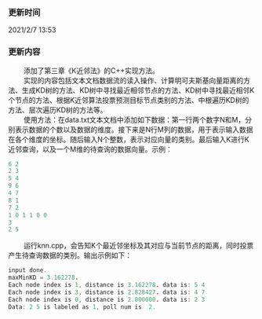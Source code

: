### 更新时间
2021/2/7 13:53
### 更新内容
&nbsp;&nbsp;&nbsp;&nbsp;&nbsp;&nbsp;&nbsp;&nbsp;添加了第三章《K近邻法》的C++实现方法。<br>
&nbsp;&nbsp;&nbsp;&nbsp;&nbsp;&nbsp;&nbsp;&nbsp;实现的内容包括文本文档数据流的读入操作、计算明可夫斯基向量距离的方法、生成KD树的方法、KD树中寻找最近相邻节点的方法、KD树中寻找最近相邻K个节点的方法、根据K近邻算法投票预测目标节点类别的方法、中根遍历KD树的方法、层次遍历KD树的方法等。<br>
&nbsp;&nbsp;&nbsp;&nbsp;&nbsp;&nbsp;&nbsp;&nbsp;使用方法：在data.txt文本文档中添加如下数据：第一行两个数字N和M，分别表示数据的个数以及数据的维度。接下来是N行M列的数据，用于表示输入数据在各个维度的坐标。随后输入N个整数，表示对应向量的类别。最后输入K进行K近邻查询，以及一个M维的待查询的数据向量。示例：
```cpp
6 2
2 3
5 4
9 6
4 7
8 1
7 2
1 0 1 1 0 0
3
2 5
```
&nbsp;&nbsp;&nbsp;&nbsp;&nbsp;&nbsp;&nbsp;&nbsp;运行knn.cpp，会告知K个最近邻坐标及其对应与当前节点的距离，同时投票产生待查询数据的类别。输出示例如下：
```cpp
input done.
maxMinKD = 3.162278.
Each node index is 1, distance is 3.162278. data is: 5 4
Each node index is 3, distance is 2.828427. data is: 4 7
Each node index is 0, distance is 2.000000. data is: 2 3
Data: 2 5 is labeled as 1, poll num is  2.
```
